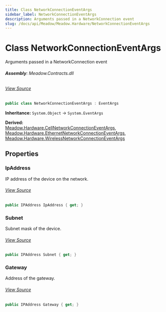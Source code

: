 ```yaml
---
title: Class NetworkConnectionEventArgs
sidebar_label: NetworkConnectionEventArgs
description: Arguments passed in a NetworkConnection event
slug: /docs/api/Meadow/Meadow.Hardware/NetworkConnectionEventArgs
---
```

# Class NetworkConnectionEventArgs
Arguments passed in a NetworkConnection event

###### **Assembly**: Meadow.Contracts.dll
###### [View Source](https://github.com/WildernessLabs/Meadow.Contracts.git/blob/develop/Source/Meadow.Contracts/Hardware/Networking/NetworkConnectionEventArgs.cs#L9)
```csharp title="Declaration"
public class NetworkConnectionEventArgs : EventArgs
```
**Inheritance:** `System.Object` -> `System.EventArgs`

**Derived:**  
[Meadow.Hardware.CellNetworkConnectionEventArgs](../Meadow.Hardware/CellNetworkConnectionEventArgs), [Meadow.Hardware.EthernetNetworkConnectionEventArgs](../Meadow.Hardware/EthernetNetworkConnectionEventArgs), [Meadow.Hardware.WirelessNetworkConnectionEventArgs](../Meadow.Hardware/WirelessNetworkConnectionEventArgs)

## Properties
### IpAddress
IP address of the device on the network.
###### [View Source](https://github.com/WildernessLabs/Meadow.Contracts.git/blob/develop/Source/Meadow.Contracts/Hardware/Networking/NetworkConnectionEventArgs.cs#L14)
```csharp title="Declaration"
public IPAddress IpAddress { get; }
```
### Subnet
Subnet mask of the device.
###### [View Source](https://github.com/WildernessLabs/Meadow.Contracts.git/blob/develop/Source/Meadow.Contracts/Hardware/Networking/NetworkConnectionEventArgs.cs#L19)
```csharp title="Declaration"
public IPAddress Subnet { get; }
```
### Gateway
Address of the gateway.
###### [View Source](https://github.com/WildernessLabs/Meadow.Contracts.git/blob/develop/Source/Meadow.Contracts/Hardware/Networking/NetworkConnectionEventArgs.cs#L24)
```csharp title="Declaration"
public IPAddress Gateway { get; }
```
